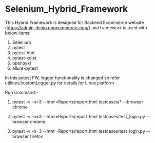 # Selenium_Hybrid_Framework
This Hybrid Framework is designed for Backend Ecommerce website (https://admin-demo.nopcommerce.com/) and framework is used with below items:
1. Selenium
2. pytest
3. pytest-html
4. pytest-xdist
5. openpyxl
6. allure-pytest

In this pytest FW, logger functionality is changed so refer utilities/customLogger.py for details for Linux platform

Run Command:- 
1) pytest -v -n=3 --html=Reports/report.html testcases/*  --browser chrome
   
2) pytest -v -n=3 --html=Reports/report.html testcases/test_login.py  --browser chrome
3) pytest -v -n=3 --html=Reports/report.html testcases/test_login.py  --browser firefox